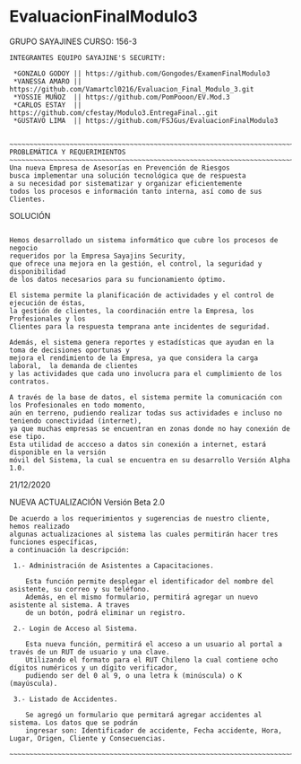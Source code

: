 # EvaluacionFinalModulo3

GRUPO SAYAJINES
CURSO: 156-3
~~~~~~~~~~~~~~~~~~~~~~~~~~~~~~~~~~~~~~~~~~~~~~~~~~~~~~~~~~~~~~~~~~~~~~~~~~~~~~~~~~~~~~~~~~~~~~~~~~~~~~~~~~~~~~~~~~~~~~~~
INTEGRANTES EQUIPO SAYAJINE'S SECURITY:

 *GONZALO GODOY || https://github.com/Gongodes/ExamenFinalModulo3
 *VANESSA AMARO || https://github.com/Vamartcl0216/Evaluacion_Final_Modulo_3.git
 *YOSSIE MUÑOZ  || https://github.com/PomPooon/EV.Mod.3
 *CARLOS ESTAY  || https://github.com/cfestay/Modulo3.EntregaFinal..git
 *GUSTAVO LIMA  || https://github.com/FSJGus/EvaluacionFinalModulo3


~~~~~~~~~~~~~~~~~~~~~~~~~~~~~~~~~~~~~~~~~~~~~~~~~~~~~~~~~~~~~~~~~~~~~~~~~~~~~~~~~~~~~~~~~~~~~~~~~~~~~~~~~~~~~~~~~~~~~~~
PROBLEMÁTICA Y REQUERIMIENTOS
~~~~~~~~~~~~~~~~~~~~~~~~~~~~~~~~~~~~~~~~~~~~~~~~~~~~~~~~~~~~~~~~~~~~~~~~~~~~~~~~~~~~~~~~~~~~~~~~~~~~~~~~~~~~~~~~~~~~~~~
Una nueva Empresa de Asesorías en Prevención de Riesgos 
busca implementar una solución tecnológica que de respuesta 
a su necesidad por sistematizar y organizar eficientemente 
todos los procesos e información tanto interna, así como de sus Clientes.
~~~~~~~~~~~~~~~~~~~~~~~~~~~~~~~~~~~~~~~~~~~~~~~~~~~~~~~~~~~~~~~~~~~~~~~~~~~~~~~~~~~~~~~~~~~~~~~~~~~~~~~~~~~~~~~~~~~~~~~~
SOLUCIÓN
~~~~~~~~~~~~~~~~~~~~~~~~~~~~~~~~~~~~~~~~~~~~~~~~~~~~~~~~~~~~~~~~~~~~~~~~~~~~~~~~~~~~~~~~~~~~~~~~~~~~~~~~~~~~~~~~~~~~~~~~

Hemos desarrollado un sistema informático que cubre los procesos de negocio 
requeridos por la Empresa Sayajins Security,
que ofrece una mejora en la gestión, el control, la seguridad y disponibilidad
de los datos necesarios para su funcionamiento óptimo.  

El sistema permite la planificación de actividades y el control de ejecución de éstas, 
la gestión de clientes, la coordinación entre la Empresa, los Profesionales y los 
Clientes para la respuesta temprana ante incidentes de seguridad. 

Además, el sistema genera reportes y estadísticas que ayudan en la toma de decisiones oportunas y
mejora el rendimiento de la Empresa, ya que considera la carga laboral,  la demanda de clientes 
y las actividades que cada uno involucra para el cumplimiento de los contratos.
 
A través de la base de datos, el sistema permite la comunicación con los Profesionales en todo momento, 
aún en terreno, pudiendo realizar todas sus actividades e incluso no teniendo conectividad (internet), 
ya que muchas empresas se encuentran en zonas donde no hay conexión de ese tipo. 
Esta utilidad de accceso a datos sin conexión a internet, estará disponible en la versión 
móvil del Sistema, la cual se encuentra en su desarrollo Versión Alpha 1.0.

~~~~~~~~~~~~~~~~~~~~~~~~~~~~~~~~~~~~~~~~~~~~~~~~~~~~~~~~~~~~~~~~~~~~~~~~~~~~~~~~~~~~~~~~~~~~~~~~~~~~~~~~~~~~~~~~~~~~~~~~~~~
21/12/2020

NUEVA ACTUALIZACIÓN Versión Beta 2.0
~~~~~~~~~~~~~~~~~~~~~~~~~~~~~~~~~~~~~~~~~~~~~~~~~~~~~~~~~~~~~~~~~~~~~~~~~~~~~~~~~~~~~~~~~~~~~~~~~~~~~~~~~~~~~~~~~~~~~~~~~~~
De acuerdo a los requerimientos y sugerencias de nuestro cliente, hemos realizado
algunas actualizaciones al sistema las cuales permitirán hacer tres funciones específicas,
a continuación la descripción:

 1.- Administración de Asistentes a Capacitaciones.

	Esta función permite desplegar el identificador del nombre del asistente, su correo y su teléfono. 
	Además, en el mismo formulario, permitirá agregar un nuevo asistente al sistema. A traves
	de un botón, podrá eliminar un registro.

 2.- Login de Acceso al Sistema.
	
	Esta nueva función, permitirá el acceso a un usuario al portal a través de un RUT de usuario y una clave.
	Utilizando el formato para el RUT Chileno la cual contiene ocho dígitos numéricos y un dígito verificador,
	pudiendo ser del 0 al 9, o una letra k (minúscula) o K (mayúscula).

 3.- Listado de Accidentes.

	Se agregó un formulario que permitará agregar accidentes al sistema. Los datos que se podrán 
	ingresar son: Identificador de accidente, Fecha accidente, Hora, Lugar, Origen, Cliente y Consecuencias.

~~~~~~~~~~~~~~~~~~~~~~~~~~~~~~~~~~~~~~~~~~~~~~~~~~~~~~~~~~~~~~~~~~~~~~~~~~~~~~~~~~~~~~~~~~~~~~~~~~~~~~~~~~~~~~~~~~~~~~~~
